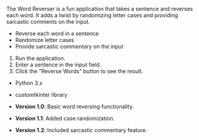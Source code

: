 
The Word Reverser is a fun application that takes a sentence and reverses each word. It adds a twist by randomizing letter cases and providing sarcastic comments on the input.

- Reverse each word in a sentence
- Randomize letter cases
- Provide sarcastic commentary on the input

1. Run the application.
2. Enter a sentence in the input field.
3. Click the "Reverse Words" button to see the result.

- Python 3.x
- customtkinter library

- **Version 1.0**: Basic word reversing functionality.
- **Version 1.1**: Added case randomization.
- **Version 1.2**: Included sarcastic commentary feature.
